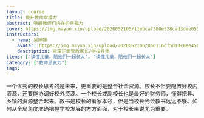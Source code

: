 ```yaml
---
layout: course
title: 提升教师幸福力
abstract: 唤醒教师们内在的幸福力
cover: https://img.mayun.xin/upload/2020052105/11ebcaf380e528cad3dee055be085c2c.png
instructors:
  - name: 吴婷娜
    avatar: https://img.mayun.xin/upload/2020052106/860116df5d1dc8ee458939664eb2c144.png
    description: 资深正面管教家长/学校导师
items: ["读懂儿童，陪他们一起长大", "读懂儿童，陪他们一起长大"]
category: ["教师思变力"]
tags:
---
```


一个优秀的校长思考的是未来，更重要的是整合社会资源。校长不但要配置好校内资源，还要能协调好校外资源。一个校长或副校长也是最好的财务师，懂得把县、乡镇的资源整合起来。教书是校长的看家本领，但是当校长光会教书远远不够。如何从全局角度准确把握学校发展的方方面面，对于校长来说尤为重要。